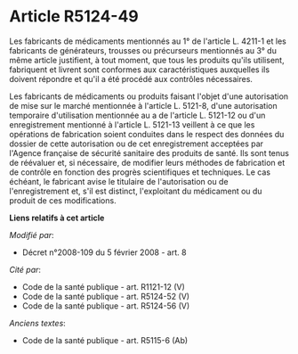 # Article R5124-49

Les fabricants de médicaments mentionnés au 1° de l'article L. 4211-1 et les fabricants de générateurs, trousses ou
précurseurs mentionnés au 3° du même article justifient, à tout moment, que tous les produits qu'ils utilisent, fabriquent et
livrent sont conformes aux caractéristiques auxquelles ils doivent répondre et qu'il a été procédé aux contrôles nécessaires.

Les fabricants de médicaments ou produits faisant l'objet d'une autorisation de mise sur le marché mentionnée à l'article L.
5121-8, d'une autorisation temporaire d'utilisation mentionnée au a de l'article L. 5121-12 ou d'un enregistrement mentionné
à l'article L. 5121-13 veillent à ce que les opérations de fabrication soient conduites dans le respect des données du
dossier de cette autorisation ou de cet enregistrement acceptées par l'Agence française de sécurité sanitaire des produits de
santé. Ils sont tenus de réévaluer et, si nécessaire, de modifier leurs méthodes de fabrication et de contrôle en fonction
des progrès scientifiques et techniques. Le cas échéant, le fabricant avise le titulaire de l'autorisation ou de
l'enregistrement et, s'il est distinct, l'exploitant du médicament ou du produit de ces modifications.

**Liens relatifs à cet article**

_Modifié par_:

  - Décret n°2008-109 du 5 février 2008 - art. 8

_Cité par_:

  - Code de la santé publique - art. R1121-12 (V)
  - Code de la santé publique - art. R5124-52 (V)
  - Code de la santé publique - art. R5124-56 (V)

_Anciens textes_:

  - Code de la santé publique - art. R5115-6 (Ab)
